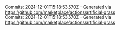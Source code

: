 Commits: 2024-12-01T15:18:53.670Z - Generated via https://github.com/marketplace/actions/artificial-grass
<br>
Commits: 2024-12-01T15:18:53.670Z - Generated via https://github.com/marketplace/actions/artificial-grass
<br>
